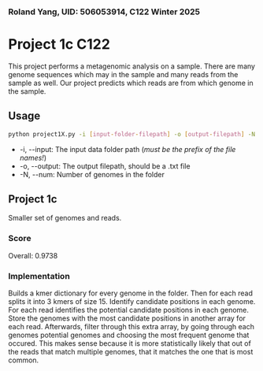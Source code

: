 ### Roland Yang, UID: 506053914, C122 Winter 2025

# Project 1c C122

This project performs a metagenomic analysis on a sample. There are many genome sequences which may in the sample and many reads from the sample as well. Our project predicts which reads are from which genome in the sample.

## Usage

```bash
python project1X.py -i [input-folder-filepath] -o [output-filepath] -N [num-genomes]
```

- -i, --input: The input data folder path (*must be the prefix of the file names!*)
- -o, --output: The output filepath, should be a .txt file
- -N, --num: Number of genomes in the folder

## Project 1c

Smaller set of genomes and reads.

### Score

Overall: 0.9738

### Implementation

Builds a kmer dictionary for every genome in the folder. Then for each read splits it into 3 kmers of size 15. Identify candidate positions in each genome. For each read identifies the potential candidate positions in each genome. Store the genomes with the most candidate positions in another array for each read. Afterwards, filter through this extra array, by going through each genomes potential genomes and choosing the most frequent genome that occured. This makes sense because it is more statistically likely that out of the reads that match multiple genomes, that it matches the one that is most common.


